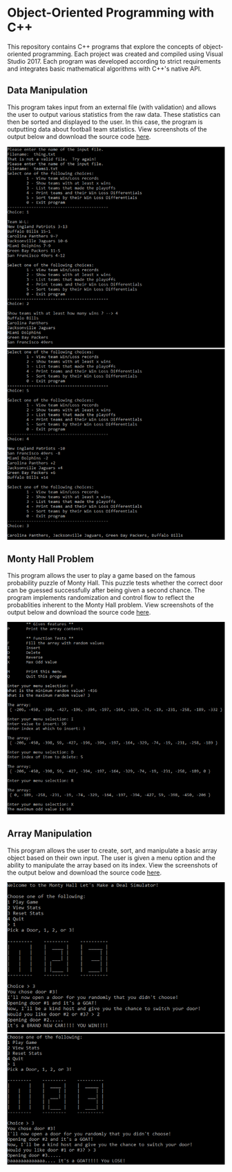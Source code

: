 # Object-Oriented Programming with C++
This repository contains C++ programs that explore the concepts of object-oriented programming. Each project was created and compiled using Visual Studio 2017. Each program was developed according to strict requirements and integrates basic mathematical algorithms with C++'s native API. 

## Data Manipulation 
This program takes input from an external file (with validation) and allows the user to output various statistics from the raw data. These statistics can then be sorted and displayed to the user. In this case, the program is outputting data about football team statistics. View screenshots of the output below and download the source code [here](teams.cpp).

![teams](1.png)
![teams2](2.png)

## Monty Hall Problem
This program allows the user to play a game based on the famous probability puzzle of Monty Hall. This puzzle tests whether the correct door can be guessed successfully after being given a second chance. The program implements randomization and control flow to reflect the probablities inherent to the Monty Hall problem. View screenshots of the output below and download the source code [here](monty.cpp).

![teams](3.PNG)

## Array Manipulation
This program allows the user to create, sort, and manipulate a basic array object based on their own input. The user is given a menu option and the ability to manipulate the array based on its index. View the screenshots of the output below and download the source code [here](arrays.cpp).

![teams](4.png)
![teams2](5.png)
